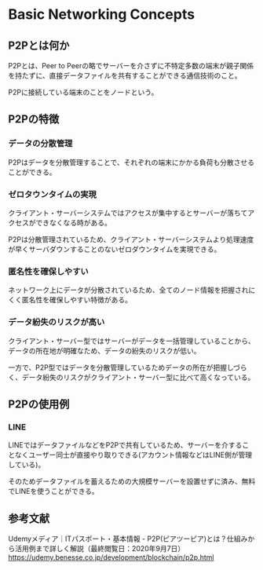 # Basic Networking Concepts
## P2Pとは何か
P2Pとは、Peer to Peerの略でサーバーを介さずに不特定多数の端末が親子関係を持たずに、直接データファイルを共有することができる通信技術のこと。

P2Pに接続している端末のことをノードという。

## P2Pの特徴
### データの分散管理
P2Pはデータを分散管理することで、それぞれの端末にかかる負荷も分散させることができる。

### ゼロタウンタイムの実現
クライアント・サーバーシステムではアクセスが集中するとサーバーが落ちてアクセスができなくなる時がある。

P2Pは分散管理されているため、クライアント・サーバーシステムより処理速度が早くサーバダウンすることのないゼロダウンタイムを実現できる。

### 匿名性を確保しやすい
ネットワーク上にデータが分散されているため、全てのノード情報を把握されにくく匿名性を確保しやすい特徴がある。

### データ紛失のリスクが高い
クライアント・サーバー型ではサーバーがデータを一括管理していることから、データの所在地が明確なため、データの紛失のリスクが低い。

一方で、P2P型ではデータを分散管理しているためデータの所在が把握しづらく、データ紛失のリスクがクライアント・サーバー型に比べて高くなっている。

## P2Pの使用例
### LINE
LINEではデータファイルなどをP2Pで共有しているため、サーバーを介することなくユーザー同士が直接やり取りできる(アカウント情報などはLINE側が管理している)。

そのためデータファイルを蓄えるための大規模サーバーを設置せずに済み、無料でLINEを使うことができる。

## 参考文献
Udemyメディア｜ITパスポート・基本情報 - P2P(ピアツーピア)とは？仕組みから活用例まで詳しく解説（最終閲覧日：2020年9月7日）
https://udemy.benesse.co.jp/development/blockchain/p2p.html

